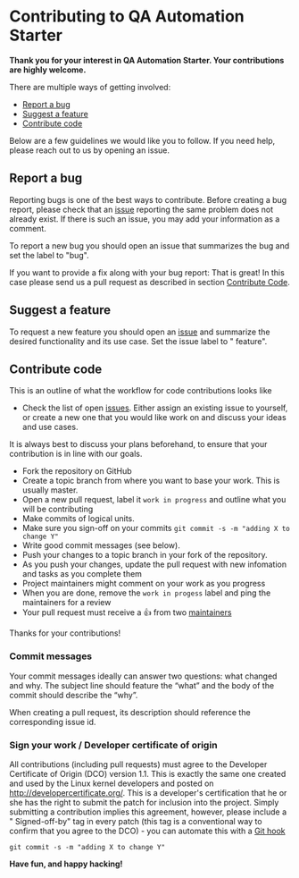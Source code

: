# Contributing to QA Automation Starter

**Thank you for your interest in QA Automation Starter. Your contributions are
highly welcome.**

There are multiple ways of getting involved:

- [Report a bug](#report-a-bug)
- [Suggest a feature](#suggest-a-feature)
- [Contribute code](#contribute-code)

Below are a few guidelines we would like you to follow.
If you need help, please reach out to us by opening an issue.

## Report a bug

Reporting bugs is one of the best ways to contribute. Before creating a bug
report, please check that an [issue](/issues) reporting the same problem does
not already exist. If there is such an issue, you may add your information as a
comment.

To report a new bug you should open an issue that summarizes the bug and set the
label to "bug".

If you want to provide a fix along with your bug report: That is great! In this
case please send us a pull request as described in
section [Contribute Code](#contribute-code).

## Suggest a feature

To request a new feature you should open an [issue](../../issues/new) and
summarize the desired functionality and its use case. Set the issue label to "
feature".

## Contribute code

This is an outline of what the workflow for code contributions looks like

- Check the list of open [issues](../../issues). Either assign an existing issue
  to yourself, or
  create a new one that you would like work on and discuss your ideas and use
  cases.

It is always best to discuss your plans beforehand, to ensure that your
contribution is in line with our goals.

- Fork the repository on GitHub
- Create a topic branch from where you want to base your work. This is usually
  master.
- Open a new pull request, label it `work in progress` and outline what you will
  be contributing
- Make commits of logical units.
- Make sure you sign-off on your
  commits `git commit -s -m "adding X to change Y"`
- Write good commit messages (see below).
- Push your changes to a topic branch in your fork of the repository.
- As you push your changes, update the pull request with new infomation and
  tasks as you complete them
- Project maintainers might comment on your work as you progress
- When you are done, remove the `work in progess` label and ping the maintainers
  for a review
- Your pull request must receive a :thumbsup: from
  two [maintainers](MAINTAINERS)

Thanks for your contributions!

### Commit messages

Your commit messages ideally can answer two questions: what changed and why. The
subject line should feature the “what” and the body of the commit should
describe the “why”.

When creating a pull request, its description should reference the corresponding
issue id.

### Sign your work / Developer certificate of origin

All contributions (including pull requests) must agree to the Developer
Certificate of Origin (DCO) version 1.1. This is exactly the same one created
and used by the Linux kernel developers and posted
on http://developercertificate.org/. This is a developer's certification that he
or she has the right to submit the patch for inclusion into the project. Simply
submitting a contribution implies this agreement, however, please include a "
Signed-off-by" tag in every patch (this tag is a conventional way to confirm
that you agree to the DCO) - you can automate this with
a [Git hook](https://stackoverflow.com/questions/15015894/git-add-signed-off-by-line-using-format-signoff-not-working)

```
git commit -s -m "adding X to change Y"
```

**Have fun, and happy hacking!**
